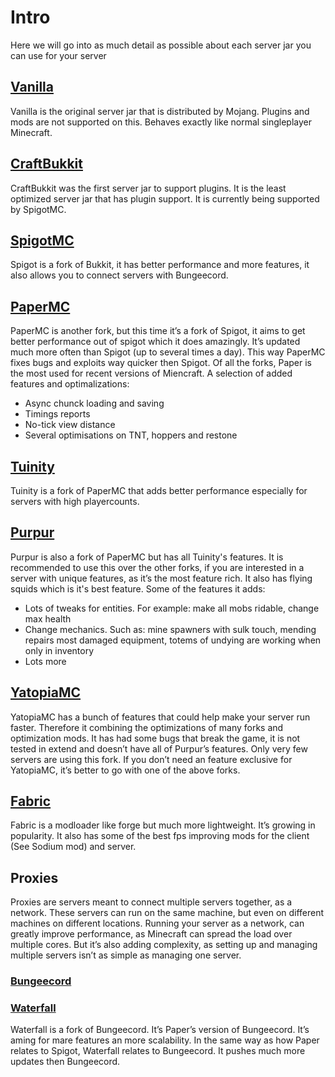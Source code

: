 # Intro

Here we will go into as much detail as possible about each server jar you can use for your server

## [Vanilla](https://getbukkit.org/download/vanilla)

Vanilla is the original server jar that is distributed by Mojang. Plugins and mods are not supported on this. Behaves exactly like normal singleplayer Minecraft.

## [CraftBukkit](https://getbukkit.org/download/craftbukkit)

CraftBukkit was the first server jar to support plugins. It is the least optimized server jar that has plugin support. It is currently being supported by SpigotMC.

## [SpigotMC](https://getbukkit.org/download/spigot)

Spigot is a fork of Bukkit, it has better performance and more features, it also allows you to connect servers with Bungeecord.

## [PaperMC](https://papermc.io/downloads)

PaperMC is another fork, but this time it’s a fork of Spigot, it aims to get better performance out of spigot which it does amazingly. It’s updated much more often than Spigot (up to several times a day). This way PaperMC fixes bugs and exploits way quicker then Spigot. Of all the forks, Paper is the most used for recent versions of Miencraft.
A selection of added features and optimalizations:

- Async chunck loading and saving
- Timings reports
- No-tick view distance
- Several optimisations on TNT, hoppers and restone

## [Tuinity](https://github.com/Spottedleaf/Tuinity)

Tuinity is a fork of PaperMC that adds better performance especially for servers with high playercounts.

## [Purpur](https://github.com/pl3xgaming/Purpur)

Purpur is also a fork of PaperMC but has all Tuinity's features. It is recommended to use this over the other forks, if you are interested in a server with unique features, as it’s the most feature rich. It also has flying squids which is it's best feature.
Some of the features it adds:

- Lots of tweaks for entities. For example: make all mobs ridable, change max health
- Change mechanics. Such as: mine spawners with sulk touch, mending repairs most damaged equipment, totems of undying are working when only in inventory
- Lots more

## [YatopiaMC](https://github.com/YatopiaMC/Yatopia)

YatopiaMC has a bunch of features that could help make your server run faster. Therefore it combining the optimizations of many forks and optimization mods.
It has had some bugs that break the game, it is not tested in extend and doesn’t have all of Purpur’s features. Only very few servers are using this fork. If you don’t need an feature exclusive for YatopiaMC, it’s better to go with one of the above forks.

## [Fabric](https://fabricmc.net/)

Fabric is a modloader like forge but much more lightweight. It’s growing in popularity. It also has some of the best fps improving mods for the client (See Sodium mod) and server.

## Proxies

Proxies are servers meant to connect multiple servers together, as a network. These servers can run on the same machine, but even on different machines on different locations. Running your server as a network, can greatly improve performance, as Minecraft can spread the load over multiple cores. But it’s also adding complexity, as setting up and managing multiple servers isn’t as simple as managing one server.

### [Bungeecord](https://ci.md-5.net/job/BungeeCord/)

### [Waterfall](https://papermc.io/downloads#Waterfall)

Waterfall is a fork of Bungeecord. It’s Paper’s version of Bungeecord. It’s aming for mare features an more scalability. In the same way as how Paper relates to Spigot, Waterfall relates to Bungeecord. It pushes much more updates then Bungeecord.
